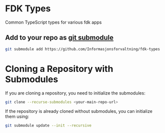 # FDK Types

Common TypeScript types for various fdk apps

## Add to your repo as [git submodule](https://git-scm.com/book/en/v2/Git-Tools-Submodules)

```bash
git submodule add https://github.com/Informasjonsforvaltning/fdk-types
```

# Cloning a Repository with Submodules

If you are cloning a repository, you need to initialize the submodules:

```bash
git clone --recurse-submodules <your-main-repo-url>
```

If the repository is already cloned without submodules, you can initialize them using:

```bash
git submodule update --init --recursive
```

